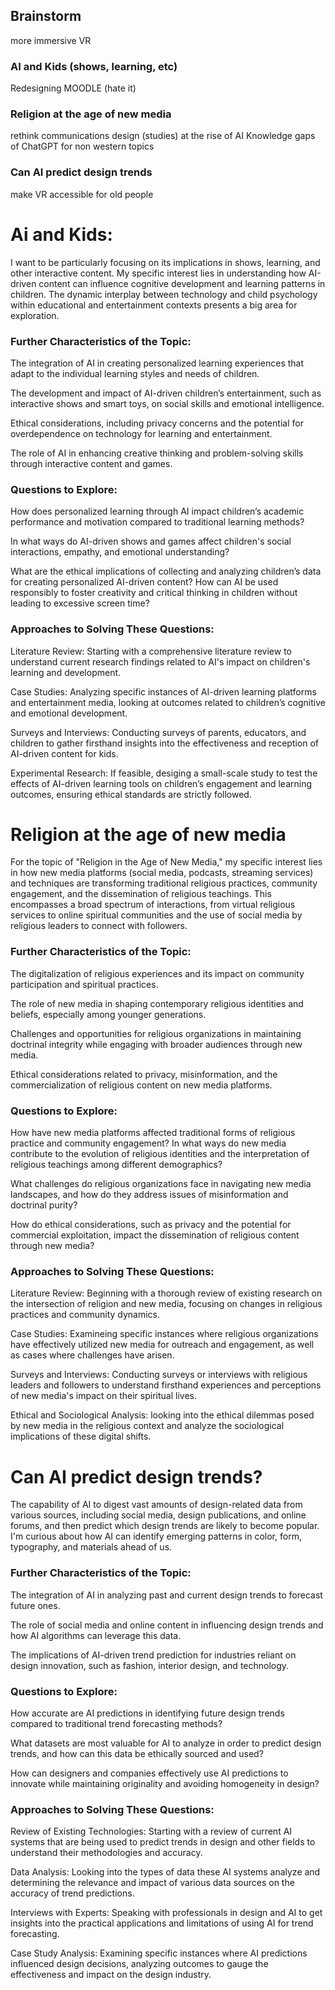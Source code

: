 ## Brainstorm


more immersive VR  
### AI and Kids (shows, learning, etc)
Redesigning MOODLE (hate it) 
### Religion at the age of new media
rethink communications design (studies) at the rise of AI
Knowledge gaps of ChatGPT for non western topics
### Can AI predict design trends
make VR accessible for old people 



# Ai and Kids: 

I want to be particularly focusing on its implications in shows, learning, and other interactive content. My specific interest lies in understanding how AI-driven content can influence cognitive development and learning patterns in children. The dynamic interplay between technology and child psychology within educational and entertainment contexts presents a big area for exploration.

### Further Characteristics of the Topic:

The integration of AI in creating personalized learning experiences that adapt to the individual learning styles and needs of children.

The development and impact of AI-driven children’s entertainment, such as interactive shows and smart toys, on social skills and emotional intelligence.

Ethical considerations, including privacy concerns and the potential for overdependence on technology for learning and entertainment.

The role of AI in enhancing creative thinking and problem-solving skills through interactive content and games.

### Questions to Explore:

How does personalized learning through AI impact children’s academic performance and motivation compared to traditional learning methods?

In what ways do AI-driven shows and games affect children's social interactions, empathy, and emotional understanding?

What are the ethical implications of collecting and analyzing children’s data for creating personalized AI-driven content?
How can AI be used responsibly to foster creativity and critical thinking in children without leading to excessive screen time?

### Approaches to Solving These Questions:

Literature Review: Starting with a comprehensive literature review to understand current research findings related to AI's impact on children's learning and development.

Case Studies: Analyzing specific instances of AI-driven learning platforms and entertainment media, looking at outcomes related to children’s cognitive and emotional development.

Surveys and Interviews: Conducting surveys of parents, educators, and children to gather firsthand insights into the effectiveness and reception of AI-driven content for kids.

Experimental Research: If feasible, desiging a small-scale study to test the effects of AI-driven learning tools on children’s engagement and learning outcomes, ensuring ethical standards are strictly followed.


# Religion at the age of new media 


For the topic of "Religion in the Age of New Media," my specific interest lies in how new media platforms (social media, podcasts, streaming services)  and techniques are transforming traditional religious practices, community engagement, and the dissemination of religious teachings. This encompasses a broad spectrum of interactions, from virtual religious services to online spiritual communities and the use of social media by religious leaders to connect with followers.

### Further Characteristics of the Topic:

The digitalization of religious experiences and its impact on community participation and spiritual practices.

The role of new media in shaping contemporary religious identities and beliefs, especially among younger generations.

Challenges and opportunities for religious organizations in maintaining doctrinal integrity while engaging with broader audiences through new media.

Ethical considerations related to privacy, misinformation, and the commercialization of religious content on new media platforms.

### Questions to Explore:

How have new media platforms affected traditional forms of religious practice and community engagement?
In what ways do new media contribute to the evolution of religious identities and the interpretation of religious teachings among different demographics?

What challenges do religious organizations face in navigating new media landscapes, and how do they address issues of misinformation and doctrinal purity?

How do ethical considerations, such as privacy and the potential for commercial exploitation, impact the dissemination of religious content through new media?

### Approaches to Solving These Questions:

Literature Review: Beginning with a thorough review of existing research on the intersection of religion and new media, focusing on changes in religious practices and community dynamics.

Case Studies: Examineing specific instances where religious organizations have effectively utilized new media for outreach and engagement, as well as cases where challenges have arisen.

Surveys and Interviews: Conducting surveys or interviews with religious leaders and followers to understand firsthand experiences and perceptions of new media's impact on their spiritual lives.

Ethical and Sociological Analysis: looking into the ethical dilemmas posed by new media in the religious context and analyze the sociological implications of these digital shifts.


# Can AI predict design trends?


The capability of AI to digest vast amounts of design-related data from various sources, including social media, design publications, and online forums, and then predict which design trends are likely to become popular. I'm curious about how AI can identify emerging patterns in color, form, typography, and materials ahead of us.

### Further Characteristics of the Topic:

The integration of AI in analyzing past and current design trends to forecast future ones.

The role of social media and online content in influencing design trends and how AI algorithms can leverage this data.

The implications of AI-driven trend prediction for industries reliant on design innovation, such as fashion, interior design, and technology.




### Questions to Explore:

How accurate are AI predictions in identifying future design trends compared to traditional trend forecasting methods?

What datasets are most valuable for AI to analyze in order to predict design trends, and how can this data be ethically sourced and used?

How can designers and companies effectively use AI predictions to innovate while maintaining originality and avoiding homogeneity in design?

### Approaches to Solving These Questions:

Review of Existing Technologies: Starting with a review of current AI systems that are being used to predict trends in design and other fields to understand their methodologies and accuracy.

Data Analysis: Looking into the types of data these AI systems analyze and determining the relevance and impact of various data sources on the accuracy of trend predictions.

Interviews with Experts: Speaking with professionals in design and AI to get insights into the practical applications and limitations of using AI for trend forecasting.

Case Study Analysis: Examining specific instances where AI predictions influenced design decisions, analyzing outcomes to gauge the effectiveness and impact on the design industry.

